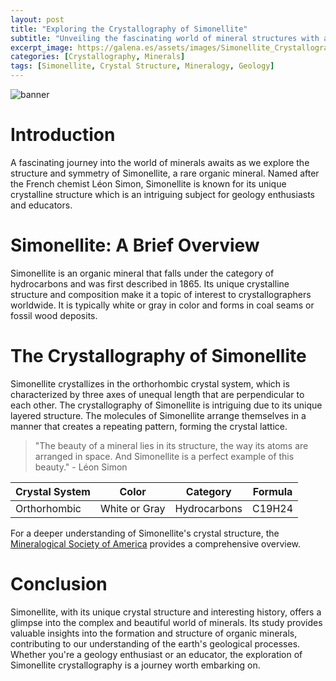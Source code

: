 ```yaml
---
layout: post
title: "Exploring the Crystallography of Simonellite"
subtitle: "Unveiling the fascinating world of mineral structures with a deep dive into Simonellite crystallography."
excerpt_image: https://galena.es/assets/images/Simonellite_Crystallography.png
categories: [Crystallography, Minerals]
tags: [Simonellite, Crystal Structure, Mineralogy, Geology]
---
```


![banner](https://galena.es/assets/images/Simonellite_Crystallography.png "Detailed illustration of Simonellite crystal structure, showcasing its unique mineral arrangement and symmetry, accompanied by labels highlighting key features relevant to crystallography, aimed at geology enthusiasts and educators.")

# Introduction

A fascinating journey into the world of minerals awaits as we explore the structure and symmetry of Simonellite, a rare organic mineral. Named after the French chemist Léon Simon, Simonellite is known for its unique crystalline structure which is an intriguing subject for geology enthusiasts and educators. 

# Simonellite: A Brief Overview

Simonellite is an organic mineral that falls under the category of hydrocarbons and was first described in 1865. Its unique crystalline structure and composition make it a topic of interest to crystallographers worldwide. It is typically white or gray in color and forms in coal seams or fossil wood deposits.

# The Crystallography of Simonellite

Simonellite crystallizes in the orthorhombic crystal system, which is characterized by three axes of unequal length that are perpendicular to each other. The crystallography of Simonellite is intriguing due to its unique layered structure. The molecules of Simonellite arrange themselves in a manner that creates a repeating pattern, forming the crystal lattice. 

> "The beauty of a mineral lies in its structure, the way its atoms are arranged in space. And Simonellite is a perfect example of this beauty." - Léon Simon

| Crystal System | Color | Category | Formula |
|----------------|-------|----------|---------|
| Orthorhombic   | White or Gray | Hydrocarbons | C19H24 |

For a deeper understanding of Simonellite's crystal structure, the [Mineralogical Society of America](https://www.minsocam.org/msa/collectors_corner/arc/simonellite.htm) provides a comprehensive overview.

# Conclusion

Simonellite, with its unique crystal structure and interesting history, offers a glimpse into the complex and beautiful world of minerals. Its study provides valuable insights into the formation and structure of organic minerals, contributing to our understanding of the earth's geological processes. Whether you're a geology enthusiast or an educator, the exploration of Simonellite crystallography is a journey worth embarking on.